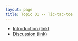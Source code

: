 ```yaml
---
layout: page
title: Topic 01 -- Tic-tac-toe
---
```


* [Introduction (link)](/modules/tic-tac-toe/introduction)
* [Discussion (link)](/modules/tic-tac-toe/discussion)


